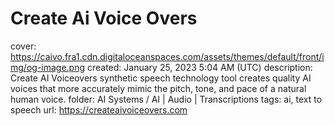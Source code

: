 # Create Ai Voice Overs

cover: https://caivo.fra1.cdn.digitaloceanspaces.com/assets/themes/default/front/img/og-image.png
created: January 25, 2023 5:04 AM (UTC)
description: Create AI Voiceovers synthetic speech technology tool creates quality AI voices that more accurately mimic the pitch, tone, and pace of a natural human voice.
folder: AI Systems / AI | Audio | Transcriptions
tags: ai, text to speech
url: https://createaivoiceovers.com
